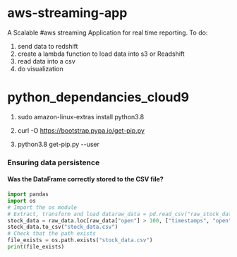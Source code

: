 # aws-streaming-app
A Scalable #aws streaming Application for real time reporting.
To do:
1. send data to redshift
2. create a lambda function to load data into s3 or Readshift
3. read data into a csv
4. do visualization

# python_dependancies_cloud9

1. sudo amazon-linux-extras install python3.8

2. curl -O https://bootstrap.pypa.io/get-pip.py

3. python3.8 get-pip.py --user


### Ensuring data persistence
#### Was the DataFrame correctly stored to the CSV file?


```python
import pandas
import os
# Import the os module
# Extract, transform and load dataraw_data = pd.read_csv("raw_stock_data.csv")
stock_data = raw_data.loc[raw_data["open"] > 100, ["timestamps", "open"]]
stock_data.to_csv("stock_data.csv")
# Check that the path exists
file_exists = os.path.exists("stock_data.csv")
print(file_exists)
 ```
